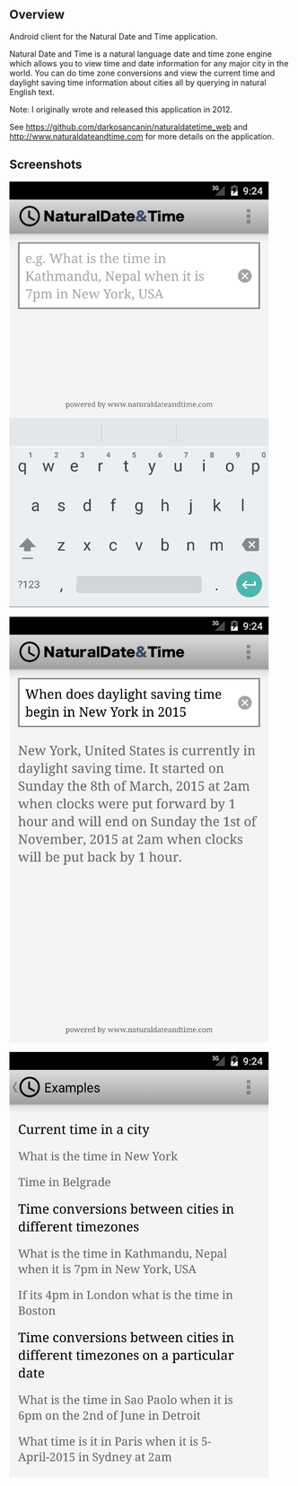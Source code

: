 ## Overview 
Android client for the Natural Date and Time application.

Natural Date and Time is a natural language date and time zone engine which allows you to view time and date information for any major city in the world. You can do time zone conversions and view the current time and daylight saving time information about cities all by querying in natural English text.

Note: I originally wrote and released this application in 2012. 

See https://github.com/darkosancanin/naturaldatetime_web and http://www.naturaldateandtime.com for more details on the application.

## Screenshots
![Natural Date and Time](https://raw.githubusercontent.com/darkosancanin/naturaldatetime_android/master/other/screenshots/screenshot_start_with_keyboard.png)

![Natural Date and Time](https://raw.githubusercontent.com/darkosancanin/naturaldatetime_android/master/other/screenshots/screenshot_answer.png)

![Natural Date and Time](https://raw.githubusercontent.com/darkosancanin/naturaldatetime_android/master/other/screenshots/screenshot_examples.png)